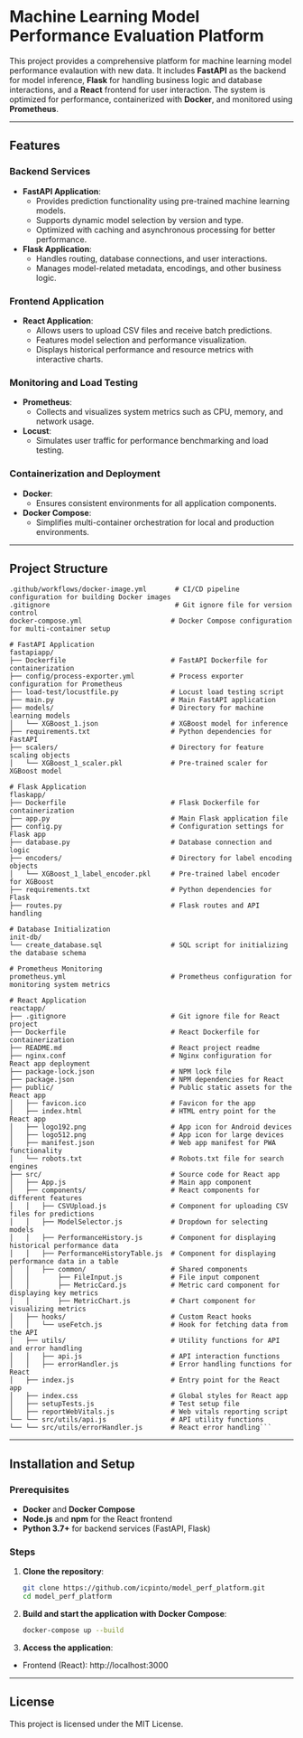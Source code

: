 # Machine Learning Model Performance Evaluation Platform 

This project provides a comprehensive platform for machine learning model performance evalaution with new data. It includes **FastAPI** as the backend for model inference, **Flask** for handling business logic and database interactions, and a **React** frontend for user interaction. The system is optimized for performance, containerized with **Docker**, and monitored using **Prometheus**.

---

## Features

### Backend Services
- **FastAPI Application**:
  - Provides prediction functionality using pre-trained machine learning models.
  - Supports dynamic model selection by version and type.
  - Optimized with caching and asynchronous processing for better performance.
- **Flask Application**:
  - Handles routing, database connections, and user interactions.
  - Manages model-related metadata, encodings, and other business logic.
  
### Frontend Application
- **React Application**:
  - Allows users to upload CSV files and receive batch predictions.
  - Features model selection and performance visualization.
  - Displays historical performance and resource metrics with interactive charts.

### Monitoring and Load Testing
- **Prometheus**:
  - Collects and visualizes system metrics such as CPU, memory, and network usage.
- **Locust**:
  - Simulates user traffic for performance benchmarking and load testing.

### Containerization and Deployment
- **Docker**:
  - Ensures consistent environments for all application components.
- **Docker Compose**:
  - Simplifies multi-container orchestration for local and production environments.

---

## Project Structure

```plaintext
.github/workflows/docker-image.yml       # CI/CD pipeline configuration for building Docker images
.gitignore                               # Git ignore file for version control
docker-compose.yml                      # Docker Compose configuration for multi-container setup

# FastAPI Application
fastapiapp/
├── Dockerfile                          # FastAPI Dockerfile for containerization
├── config/process-exporter.yml         # Process exporter configuration for Prometheus
├── load-test/locustfile.py             # Locust load testing script
├── main.py                             # Main FastAPI application
├── models/                             # Directory for machine learning models
│   └── XGBoost_1.json                  # XGBoost model for inference
├── requirements.txt                    # Python dependencies for FastAPI
├── scalers/                            # Directory for feature scaling objects
│   └── XGBoost_1_scaler.pkl            # Pre-trained scaler for XGBoost model

# Flask Application
flaskapp/
├── Dockerfile                          # Flask Dockerfile for containerization
├── app.py                              # Main Flask application file
├── config.py                           # Configuration settings for Flask app
├── database.py                         # Database connection and logic
├── encoders/                           # Directory for label encoding objects
│   └── XGBoost_1_label_encoder.pkl     # Pre-trained label encoder for XGBoost
├── requirements.txt                    # Python dependencies for Flask
├── routes.py                           # Flask routes and API handling

# Database Initialization
init-db/
└── create_database.sql                 # SQL script for initializing the database schema

# Prometheus Monitoring
prometheus.yml                          # Prometheus configuration for monitoring system metrics

# React Application
reactapp/
├── .gitignore                          # Git ignore file for React project
├── Dockerfile                          # React Dockerfile for containerization
├── README.md                           # React project readme
├── nginx.conf                          # Nginx configuration for React app deployment
├── package-lock.json                   # NPM lock file
├── package.json                        # NPM dependencies for React
├── public/                             # Public static assets for the React app
│   ├── favicon.ico                     # Favicon for the app
│   ├── index.html                      # HTML entry point for the React app
│   ├── logo192.png                     # App icon for Android devices
│   ├── logo512.png                     # App icon for large devices
│   ├── manifest.json                   # Web app manifest for PWA functionality
│   └── robots.txt                      # Robots.txt file for search engines
├── src/                                # Source code for React app
│   ├── App.js                          # Main app component
│   ├── components/                     # React components for different features
│   │   ├── CSVUpload.js                # Component for uploading CSV files for predictions
│   │   ├── ModelSelector.js            # Dropdown for selecting models
│   │   ├── PerformanceHistory.js       # Component for displaying historical performance data
│   │   ├── PerformanceHistoryTable.js  # Component for displaying performance data in a table
│   │   ├── common/                     # Shared components
│   │       ├── FileInput.js            # File input component
│   │       ├── MetricCard.js           # Metric card component for displaying key metrics
│   │       ├── MetricChart.js          # Chart component for visualizing metrics
│   ├── hooks/                          # Custom React hooks
│   │   └── useFetch.js                 # Hook for fetching data from the API
│   ├── utils/                          # Utility functions for API and error handling
│   │   ├── api.js                      # API interaction functions
│   │   ├── errorHandler.js             # Error handling functions for React
│   ├── index.js                        # Entry point for the React app
│   ├── index.css                       # Global styles for React app
│   ├── setupTests.js                   # Test setup file
│   ├── reportWebVitals.js              # Web vitals reporting script
└── └── src/utils/api.js                # API utility functions
└── └── src/utils/errorHandler.js       # React error handling```
```
---
## Installation and Setup

### Prerequisites
- **Docker** and **Docker Compose**
- **Node.js** and **npm** for the React frontend
- **Python 3.7+** for backend services (FastAPI, Flask)

### Steps

1. **Clone the repository**:
   ```bash
   git clone https://github.com/icpinto/model_perf_platform.git
   cd model_perf_platform
   
2. **Build and start the application with Docker Compose**:
   ```bash
   docker-compose up --build
   
3. **Access the application**:
-   Frontend (React): http://localhost:3000
---

## License

This project is licensed under the MIT License.
